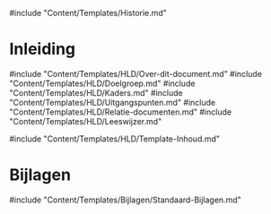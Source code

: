 #include "Content/Templates/Historie.md"

# Inleiding

#include "Content/Templates/HLD/Over-dit-document.md"
#include "Content/Templates/HLD/Doelgroep.md"
#include "Content/Templates/HLD/Kaders.md"
#include "Content/Templates/HLD/Uitgangspunten.md"
#include "Content/Templates/HLD/Relatie-documenten.md"
#include "Content/Templates/HLD/Leeswijzer.md"

#include "Content/Templates/HLD/Template-Inhoud.md"

# Bijlagen

#include "Content/Templates/Bijlagen/Standaard-Bijlagen.md"
